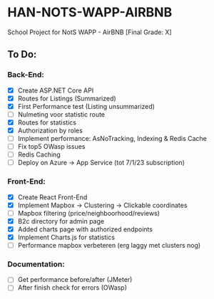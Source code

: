 # HAN-NOTS-WAPP-AIRBNB
School Project for NotS WAPP - AirBNB [Final Grade: X]

## To Do:
### Back-End:
- [x] Create ASP.NET Core API
- [x] Routes for Listings (Summarized)
- [x] First Performance test (Listing unsummarized)
- [ ] Nulmeting voor statistic route
- [x] Routes for statistics
- [x] Authorization by roles
- [ ] Implement performance: AsNoTracking, Indexing & Redis Cache
- [ ] Fix top5 OWasp issues
- [ ] Redis Caching
- [ ] Deploy on Azure -> App Service (tot 7/1/23 subscription)

### Front-End:
- [x] Create React Front-End
- [x] Implement Mapbox -> Clustering -> Clickable coordinates
- [ ] Mapbox filtering (price/neighboorhood/reviews)
- [x] B2c directory for admin page
- [x] Added charts page with authorized endpoints
- [x] Implement Charts.js for statistics
- [ ] Performance mapbox verbeteren (erg laggy met clusters nog)

### Documentation:
- [ ] Get performance before/after (JMeter)
- [ ] After finish check for errors (OWasp)
